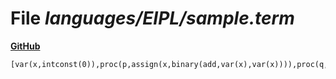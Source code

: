 # File _languages/EIPL/sample.term_
**[GitHub](https://github.com/softlang/yas/blob/master/languages/EIPL/sample.term)**
```
[var(x,intconst(0)),proc(p,assign(x,binary(add,var(x),var(x)))),proc(q,call(p))],scope(([var(x,intconst(5)),proc(p,assign(x,binary(add,var(x),intconst(1))))],seq(call(q),write(var(x))))).
```
